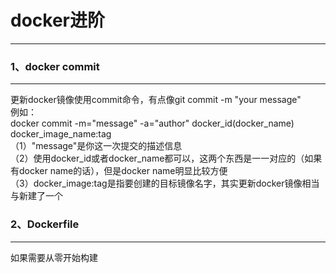 # docker进阶  
----
### 1、docker commit  
----
更新docker镜像使用commit命令，有点像git commit -m "your message"  
例如：  
docker commit -m="message" -a="author" docker_id(docker_name) docker_image_name:tag  
（1）"message"是你这一次提交的描述信息  
（2）使用docker_id或者docker_name都可以，这两个东西是一一对应的（如果有docker name的话），但是docker name明显比较方便  
（3）docker_image:tag是指要创建的目标镜像名字，其实更新docker镜像相当与新建了一个

### 2、Dockerfile  
----
如果需要从零开始构建    
